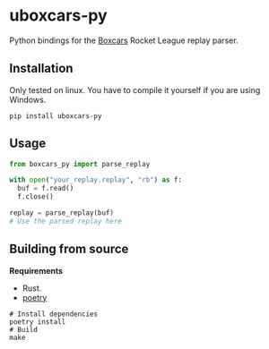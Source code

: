 # uboxcars-py

Python bindings for the [Boxcars](https://github.com/nickbabcock/boxcars) Rocket League replay parser.

## Installation

Only tested on linux.
You have to compile it yourself if you are using Windows.

```
pip install uboxcars-py
```

## Usage

```py
from boxcars_py import parse_replay

with open("your_replay.replay", "rb") as f:
  buf = f.read()
  f.close()

replay = parse_replay(buf)
# Use the parsed replay here
```

## Building from source

__Requirements__
  - Rust.
  - [poetry](https://pypi.org/project/poetry/)

```
# Install dependencies
poetry install
# Build
make
```
